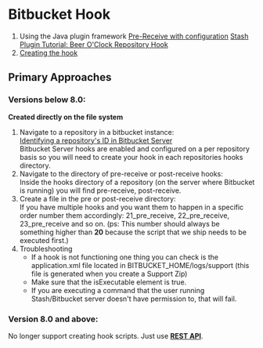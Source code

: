 # Bitbucket Hook

1. Using the Java plugin framework
   [Pre-Receive with configuration](https://docs.atlassian.com/bitbucket-server/docs/4.7.1/how-tos/repo-hook-examples/pre-receive-branch-config.html)
   [Stash Plugin Tutorial: Beer O'Clock Repository Hook](https://blog.developer.atlassian.com/beer-o-clock-stash-plugin-tutorial/)
2. [Creating the hook](https://marketplace.atlassian.com/apps/1211631/external-hooks-by-reconquest?hosting=server&tab=overview)

## Primary Approaches

### Versions below 8.0:  
**Created directly on the file system**

1. Navigate to a repository in a bitbucket instance:  
   [Identifying a repository's ID in Bitbucket Server](https://confluence.atlassian.com/bitbucketserverkb/identifying-a-repository-s-id-in-bitbucket-server-779171333.html)  
   Bitbucket Server hooks are enabled and configured on a per repository basis so you will need to create your hook in each repositories hooks directory.
2. Navigate to the directory of pre-receive or post-receive hooks:  
   Inside the hooks directory of a repository (on the server where Bitbucket is running) you will find pre-receive, post-receive.
3. Create a file in the pre or post-receive directory:  
   If you have multiple hooks and you want them to happen in a specific order number them accordingly: 21_pre_receive, 22_pre_receive, 23_pre_receive and so on. (ps: This number should always be something higher than **20** because the script that we ship needs to be executed first.)
4. Troubleshooting
   - If a hook is not functioning one thing you can check is the application.xml file located in BITBUCKET_HOME/logs/support (this file is generated when you create a Support Zip)
   - Make sure that the isExecutable element is true.
   - If you are executing a command that the user running Stash/Bitbucket server doesn't have permission to, that will fail.

### Version 8.0 and above:  
No longer support creating hook scripts. Just use [**REST API**](https://developer.atlassian.com/server/bitbucket/rest/v810/api-group-system-maintenance/#api-api-latest-hook-scripts-post).
